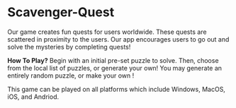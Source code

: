 # Scavenger-Quest
Our game creates fun quests for users worldwide.
These quests are scattered in proximity to the users.
Our app encourages users to go out and solve the mysteries by completing quests!

**How To Play?**
Begin with an initial pre-set puzzle to solve.
Then, choose from the local list of puzzles, or generate your own!
You may generate an entirely random puzzle, or make your own !

This game can be played on all platforms which include Windows, MacOS, iOS, and Andriod. 
